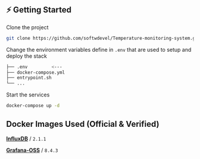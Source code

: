 

## ⚡️ Getting Started

Clone the project

```bash
git clone https://github.com/softwdevel/Temperature-monitoring-system.git
```


Change the environment variables define in `.env` that are used to setup and deploy the stack
```bash
├── .env         <---
├── docker-compose.yml
├── entrypoint.sh
└── ...
```


Start the services
```bash
docker-compose up -d
```
## Docker Images Used (Official & Verified)

[**InfluxDB**](https://hub.docker.com/_/influxdb) / `2.1.1`

[**Grafana-OSS**](https://hub.docker.com/r/grafana/grafana-oss) / `8.4.3`


